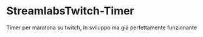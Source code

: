 # StreamlabsTwitch-Timer

Timer per maratona su twitch, 
In sviluppo ma già perfettamente funzionante
